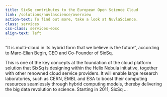 ```yaml
---
title: SixSq contributes to the European Open Science Cloud
link: /solutions/nuvlascience/overview
action-text: To find out more, take a look at NuvlaScience.
class: services
css-class: services-eosc
align-text: left
---
```


<p>“It is multi-cloud in its hybrid form that we believe is the future”, according to Marc-Elian Begin, CEO and Co-Founder of SixSq.</p>
<p class="fw100">This is one of the key concepts at the foundation of the cloud platform solution that SixSq is designing within the Helix Nebula initiative, together with other renowned cloud service providers. It will enable large research laboratories, such as CERN, EMBL and ESA to boost their computing resources seamlessly through hybrid computing models, thereby delivering the big data revolution to science. Starting in 2011, SixSq ...</p>
